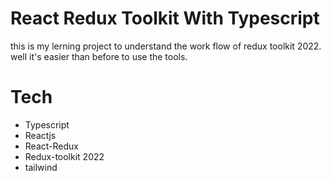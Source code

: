# React Redux Toolkit With Typescript

this is my lerning project to understand the work flow of redux toolkit 2022.
well it's easier than before to use the tools.

# Tech

- Typescript
- Reactjs
- React-Redux
- Redux-toolkit 2022
- tailwind
